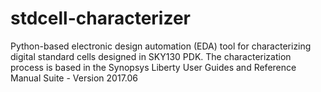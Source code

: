 # stdcell-characterizer
Python-based electronic design automation (EDA) tool for characterizing digital standard cells designed in SKY130 PDK. The characterization process is based in the Synopsys Liberty User Guides and Reference Manual Suite - Version 2017.06
